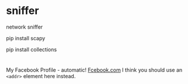 # sniffer
network sniffer

 pip install scapy

pip install collections
#
My Facebook Profile - automatic!
[Fcebook.com](https://www.facebook.com/profile.php?id=100050215254013)
I think you should use an
`<addr>` element here instead.
